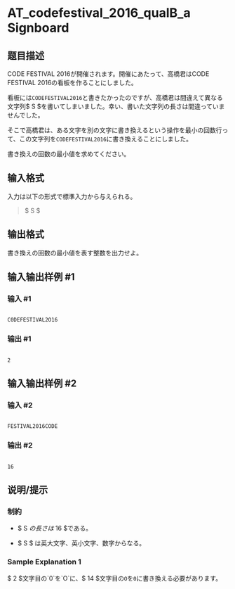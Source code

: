 # AT_codefestival_2016_qualB_a Signboard

## 题目描述

[problemUrl]: https://atcoder.jp/contests/code-festival-2016-qualb/tasks/codefestival_2016_qualB_a

CODE FESTIVAL 2016が開催されます。開催にあたって、高橋君はCODE FESTIVAL 2016の看板を作ることにしました。

看板には`CODEFESTIVAL2016`と書きたかったのですが、高橋君は間違えて異なる文字列$ S $を書いてしまいました。幸い、書いた文字列の長さは間違っていませんでした。

そこで高橋君は、ある文字を別の文字に書き換えるという操作を最小の回数行って、この文字列を`CODEFESTIVAL2016`に書き換えることにしました。

書き換えの回数の最小値を求めてください。

## 输入格式

入力は以下の形式で標準入力から与えられる。

> $ S $

## 输出格式

書き換えの回数の最小値を表す整数を出力せよ。

## 输入输出样例 #1

### 输入 #1

```
C0DEFESTIVAL2O16
```

### 输出 #1

```
2
```

## 输入输出样例 #2

### 输入 #2

```
FESTIVAL2016CODE
```

### 输出 #2

```
16
```

## 说明/提示

### 制約

- $ S $の長さは$ 16 $である。
- $ S $ は英大文字、英小文字、数字からなる。

### Sample Explanation 1

$ 2 $文字目の`0`を`O`に、$ 14 $文字目の`O`を`0`に書き換える必要があります。